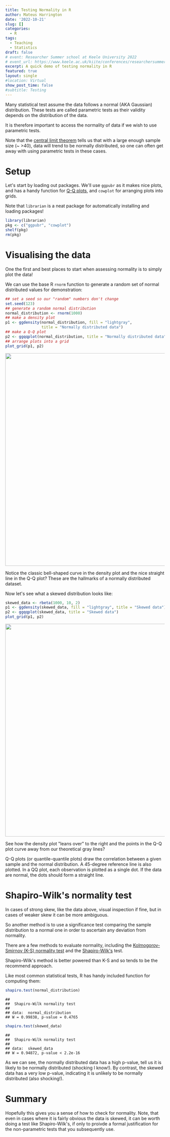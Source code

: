 ```yaml
---
title: Testing Normality in R
author: Mateus Harrington
date: '2022-10-21'
slug: []
categories:
  - R
tags:
  - Teaching
  - Statistics
draft: false
# event: Researcher Summer school at Keele University 2022
# event_url: https://www.keele.ac.uk/kiite/conferences/researchersummerschool/
excerpt: A quick demo of testing normality in R
featured: true
layout: single
#location: Virtual
show_post_time: false
#subtitle: Testing
---
```


Many statistical test assume the data follows a normal (AKA Gaussian) distribution.
These tests are called parametric tests as their validity depends on the distribution of the data.

It is therefore important to access the normality of data if we wish to use parametric tests.

Note that the [central limit theorem](https://en.wikipedia.org/wiki/Central_limit_theorem) tells us that with a large enough sample size (~ >40), data will trend to be normally distributed, so one can often get away with using parametric tests in these cases.

# Setup

Let's start by loading out packages.
We'll use `ggpubr` as it makes nice plots, and has a handy function for [Q-Q plots](https://data.library.virginia.edu/understanding-q-q-plots/), and `cowplot` for arranging plots into grids.

Note that `librarian` is a neat package for automatically installing and loading packages!


```r
library(librarian)
pkg <- c("ggpubr", "cowplot")
shelf(pkg)
rm(pkg)
```

# Visualising the data

One the first and best places to start when assessing normality is to simply plot the data!

We can use the base R `rnorm` function to generate a random set of normal distributed values for demonstration:


```r
## set a seed so our "random" numbers don't change
set.seed(123)
## generate a random normal distribution
normal_distribution <- rnorm(1000)
## make a density plot
p1 <- ggdensity(normal_distribution, fill = "lightgray", 
                title = "Normally distributed data")
## make a Q-Q plot
p2 <- ggqqplot(normal_distribution, title = "Normally distributed data")
## arrange plots into a grid
plot_grid(p1, p2)
```

<img src="{{< blogdown/postref >}}index_files/figure-html/unnamed-chunk-1-1.png" width="672" />



Notice the classic bell-shaped curve in the density plot and the nice straight line in the Q-Q plot?
These are the hallmarks of a normally distributed dataset.

Now let's see what a skewed distribution looks like:


```r
skewed_data <- rbeta(1000, 10, 2)
p1 <- ggdensity(skewed_data, fill = "lightgray", title = "Skewed data")
p2 <- ggqqplot(skewed_data, title = "Skewed data")
plot_grid(p1, p2)
```

<img src="{{< blogdown/postref >}}index_files/figure-html/unnamed-chunk-2-1.png" width="672" />

See how the density plot "leans over" to the right and the points in the Q-Q plot curve away from our theoretical gray lines?

Q-Q plots (or quantile-quantile plots) draw the correlation between a given sample and the normal distribution. 
A 45-degree reference line is also plotted. 
In a QQ plot, each observation is plotted as a single dot. 
If the data are normal, the dots should form a straight line.

# Shapiro-Wilk's normality test

In cases of strong skew, like the data above, visual inspection if fine, but in cases of weaker skew it can be more ambiguous.

So another method is to use a significance test comparing the sample distribution to a normal one in order to ascertain any deviation from normality.

There are a few methods to evaluate normality, including the [Kolmogorov-Smirnov (K-S) normality test](https://en.wikipedia.org/wiki/Kolmogorov%E2%80%93Smirnov_test) and the [Shapiro-Wilk's](https://en.wikipedia.org/wiki/Shapiro%E2%80%93Wilk_test) test.

Shapiro-Wilk's method is better powered than K-S and so tends to be the recommend approach.

Like most common statistical tests, R has handy included function for computing them:


```r
shapiro.test(normal_distribution)
```

```
## 
## 	Shapiro-Wilk normality test
## 
## data:  normal_distribution
## W = 0.99838, p-value = 0.4765
```

```r
shapiro.test(skewed_data)
```

```
## 
## 	Shapiro-Wilk normality test
## 
## data:  skewed_data
## W = 0.94872, p-value < 2.2e-16
```

As we can see, the normally distributed data has a high p-value, tell us it is likely to be normally distributed (shocking I know!).
By contrast, the skewed data has a very low p-value, indicating it is unlikely to be normally distributed (also shocking!).

# Summary

Hopefully this gives you a sense of how to check for normality.
Note, that even in cases where it is fairly obvious the data is skewed, it can be worth doing a test like Shapiro-Wilk's, if only to proivde a formal justification for the non-parametric tests that you subsequently use.

